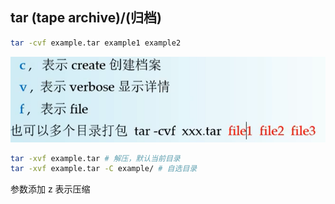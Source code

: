## tar (tape archive)/(归档)

```bash
tar -cvf example.tar example1 example2
```

![image-20210321214802734](base02.assets/image-20210321214802734.png)

```bash
tar -xvf example.tar # 解压，默认当前目录
tar -xvf example.tar -C example/ # 自选目录
```

参数添加 z 表示压缩

## 